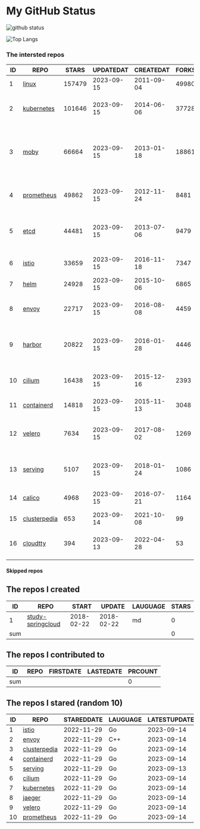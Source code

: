 # My GitHub Status

<img src="https://github-readme-stats-1.yihong0618.vercel.app/api?username=daoqingniu&show_icons=true&&&hide_title=true&count_private=true" alt="github status" />

![Top Langs](https://github-readme-stats-1.yihong0618.vercel.app/api/top-langs/?username=daoqingniu&layout=compact)

<!--START_SECTION:github_repos-->
### The intersted repos
| ID |                              REPO                               | STARS  | UPDATEDAT  | CREATEDAT  | FORKSCOUNT |                                              DESCRIPTIONS                                              |
|----|-----------------------------------------------------------------|--------|------------|------------|------------|--------------------------------------------------------------------------------------------------------|
|  1 | [linux](https://github.com/torvalds/linux)                      | 157479 | 2023-09-15 | 2011-09-04 |      49980 | Linux kernel source tree                                                                               |
|  2 | [kubernetes](https://github.com/kubernetes/kubernetes)          | 101646 | 2023-09-15 | 2014-06-06 |      37728 | Production-Grade Container Scheduling and Management                                                   |
|  3 | [moby](https://github.com/moby/moby)                            |  66664 | 2023-09-15 | 2013-01-18 |      18861 | Moby Project - a collaborative project for the container ecosystem to assemble container-based systems |
|  4 | [prometheus](https://github.com/prometheus/prometheus)          |  49862 | 2023-09-15 | 2012-11-24 |       8481 | The Prometheus monitoring system and time series database.                                             |
|  5 | [etcd](https://github.com/etcd-io/etcd)                         |  44481 | 2023-09-15 | 2013-07-06 |       9479 | Distributed reliable key-value store for the most critical data of a distributed system                |
|  6 | [istio](https://github.com/istio/istio)                         |  33659 | 2023-09-15 | 2016-11-18 |       7347 | Connect, secure, control, and observe services.                                                        |
|  7 | [helm](https://github.com/helm/helm)                            |  24928 | 2023-09-15 | 2015-10-06 |       6865 | The Kubernetes Package Manager                                                                         |
|  8 | [envoy](https://github.com/envoyproxy/envoy)                    |  22717 | 2023-09-15 | 2016-08-08 |       4459 | Cloud-native high-performance edge/middle/service proxy                                                |
|  9 | [harbor](https://github.com/goharbor/harbor)                    |  20822 | 2023-09-15 | 2016-01-28 |       4446 | An open source trusted cloud native registry project that stores, signs, and scans content.            |
| 10 | [cilium](https://github.com/cilium/cilium)                      |  16438 | 2023-09-15 | 2015-12-16 |       2393 | eBPF-based Networking, Security, and Observability                                                     |
| 11 | [containerd](https://github.com/containerd/containerd)          |  14818 | 2023-09-15 | 2015-11-13 |       3048 | An open and reliable container runtime                                                                 |
| 12 | [velero](https://github.com/vmware-tanzu/velero)                |   7634 | 2023-09-15 | 2017-08-02 |       1269 | Backup and migrate Kubernetes applications and their persistent volumes                                |
| 13 | [serving](https://github.com/knative/serving)                   |   5107 | 2023-09-15 | 2018-01-24 |       1086 | Kubernetes-based, scale-to-zero, request-driven compute                                                |
| 14 | [calico](https://github.com/projectcalico/calico)               |   4968 | 2023-09-15 | 2016-07-21 |       1164 | Cloud native networking and network security                                                           |
| 15 | [clusterpedia](https://github.com/clusterpedia-io/clusterpedia) |    653 | 2023-09-14 | 2021-10-08 |         99 | The Encyclopedia of Kubernetes clusters                                                                |
| 16 | [cloudtty](https://github.com/cloudtty/cloudtty)                |    394 | 2023-09-13 | 2022-04-28 |         53 | A Friendly Kubernetes CloudShell (Web Terminal) !                                                      |



#### Skipped repos
<!--END_SECTION:github_repos-->

<!--START_SECTION:my_github-->
## The repos I created
| ID  |                                 REPO                                 |   START    |   UPDATE   | LAUGUAGE | STARS |
|-----|----------------------------------------------------------------------|------------|------------|----------|-------|
|   1 | [study-springcloud](https://github.com/daoqingniu/study-springcloud) | 2018-02-22 | 2018-02-22 | md       |     0 |
| sum |                                                                      |            |            |          |     0 |

## The repos I contributed to
| ID  | REPO | FIRSTDATE | LASTEDATE | PRCOUNT |
|-----|------|-----------|-----------|---------|
| sum |      |           |           |       0 |

## The repos I stared (random 10)
| ID |                              REPO                               | STAREDDATE | LAUGUAGE | LATESTUPDATE |
|----|-----------------------------------------------------------------|------------|----------|--------------|
|  1 | [istio](https://github.com/istio/istio)                         | 2022-11-29 | Go       | 2023-09-14   |
|  2 | [envoy](https://github.com/envoyproxy/envoy)                    | 2022-11-29 | C++      | 2023-09-14   |
|  3 | [clusterpedia](https://github.com/clusterpedia-io/clusterpedia) | 2022-11-29 | Go       | 2023-09-14   |
|  4 | [containerd](https://github.com/containerd/containerd)          | 2022-11-29 | Go       | 2023-09-14   |
|  5 | [serving](https://github.com/knative/serving)                   | 2022-11-29 | Go       | 2023-09-13   |
|  6 | [cilium](https://github.com/cilium/cilium)                      | 2022-11-29 | Go       | 2023-09-14   |
|  7 | [kubernetes](https://github.com/kubernetes/kubernetes)          | 2022-11-29 | Go       | 2023-09-14   |
|  8 | [jaeger](https://github.com/jaegertracing/jaeger)               | 2022-11-29 | Go       | 2023-09-14   |
|  9 | [velero](https://github.com/vmware-tanzu/velero)                | 2022-11-29 | Go       | 2023-09-14   |
| 10 | [prometheus](https://github.com/prometheus/prometheus)          | 2022-11-29 | Go       | 2023-09-14   |

<!--END_SECTION:my_github-->
